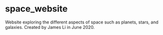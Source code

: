 # space_website

Website exploring the different aspects of space such as planets, stars, and galaxies. Created by James Li in June 2020.
